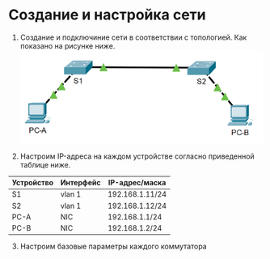 # Создание и настройка сети

1. Создание и подключиние сети в соответствии с топологией. Как показано на рисунке ниже.
![](https://github.com/devops-user/otus/blob/main/homeworks/homework_04/images/base_net.png)

2. Настроим IP-адреса на каждом устройстве согласно приведенной таблице ниже.  

| Устройство | Интерфейс | IP-адрес/маска |
--- | --- | ---
| S1 | vlan 1 | 192.168.1.11/24 |
| S2 | vlan 1 | 192.168.1.12/24 |
| PC-A | NIC | 192.168.1.1/24 |
| PC-B | NIC | 192.168.1.2/24 |

3. Настроим базовые параметры каждого коммутатора
